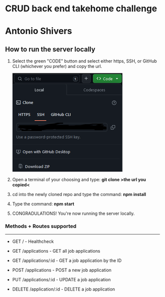 # CRUD back end takehome challenge

# Antonio Shivers

## How to run the server locally

1. Select the green "CODE" button and select either https, SSH, or GitHub CLI (whichever you prefer) and copy the url.

   ![green code button](image.png)

2. Open a terminal of your choosing and type: **git clone >the url you copied<**

3. cd into the newly cloned repo and type the command: **npm install**

4. Type the command: **npm start**

5. CONGRADULATIONS! You're now running the server locally.

### Methods + Routes supported

---

- GET / - Healthcheck

- GET /applications - GET all job applications

- GET /applications/:id - GET a job application by the ID

- POST /applications - POST a new job application

- PUT /applications/:id - UPDATE a job application

- DELETE /application/:id - DELETE a job application
